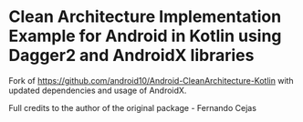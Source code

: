 # Clean Architecture Implementation Example for Android in Kotlin using Dagger2 and AndroidX libraries #

Fork of https://github.com/android10/Android-CleanArchitecture-Kotlin with updated dependencies and usage of AndroidX.

Full credits to the author of the original package - Fernando Cejas
